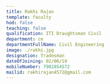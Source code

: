 ```yaml
---
title: Rakhi Rajan
template: faculty
hod: false
teaching: false
qualification: ITI Draughtsman Civil
department: ce
departmentFullName: Civil Engineering
image: ./rakhi.jpg
designation: Tradesman 
dateOfJoining: 02/06/19
mobileNumber: 7902854572
mailid: rakhirajan4572@gmail.com
---
```


